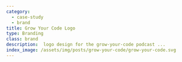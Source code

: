 ```yaml
---
category:
  - case-study
  - brand
title: Grow Your Code Logo
type: Branding
class: brand
description:  logo design for the grow-your-code podcast ...
index_image: /assets/img/posts/grow-your-code/grow-your-code.svg
---
```


